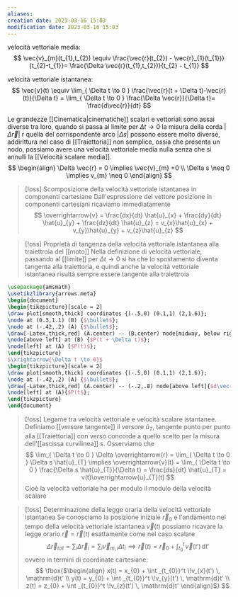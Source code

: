 ```yaml
---
aliases: 
creation date: 2023-03-16 15:03
modification date: 2023-03-16 15:03
---
```


velocità vettoriale media:
$$
\vec{v}_{m}(t_{1},t_{2}) \equiv \frac{\vec{r}(t_{2}) - \vec{r}_{1}(t_{1})}{t_{2}-t_{1}}= \frac{\Delta \vec{r}(t_{1},t_{2})}{t_{2} - t_{1}}
$$

velocità vettoriale istantanea:
$$
\vec{v}(t) \equiv \lim_{ \Delta t \to 0 } \frac{\vec{r}(t + \Delta t)-\vec{r}(t)}{\Delta t} = \lim_{ \Delta t \to 0 } \frac{\Delta \vec{r}}{\Delta t}= \frac{d\vec{r}}{dt}
$$



Le grandezze [[Cinematica|cinematiche]] scalari e vettoriali sono assai diverse tra loro, quando si passa al limite per $\Delta t \to 0$ la misura della corda $|\Delta \vec{r}|$ r quella del corrispondente arco $|\Delta s|$ possono essere molto diverse, addirittura nel caso di [[Traiettoria]] non semplice, ossia che presenta un nodo, possiamo avere una velocità vettoriale media nulla senza che si annulli la [[Velocità scalare media]].
$$
\begin{align}
\Delta \vec{r} = 0 \implies \vec{v}_{m} =0 \\
\Delta s \neq 0 \implies v_{m} \neq 0
\end{align}
$$

>[!oss] Scomposizione della velocità vettoriale istantanea in componenti cartesiane
>Dall'espressione del vettore posizione in componenti cartesiani ricaviamo immediatamente
> $$
> \overrightarrow{v} = \frac{dx}{dt}  \hat{u}_{x} + \frac{dy}{dt} \hat{u}_{y} + \frac{dz}{dt} \hat{u}_{z} = v_{x}\hat{u}_{x} + v_{y}\hat{u}_{y} + v_{z}\hat{u}_{z}
>$$

>[!oss] Proprietà di tangenza della velocità vettoriale istantanea alla traiettroia del [[moto]]
> Nella definizione di velocità vettoriale, passando al [[limite]] per $\Delta t \to 0$  si ha che lo spostamento diventa tangenta alla traiettoria, e quindi anche la velocità vettoriale istantanea risultà sempre essere tangente alla traiettroia


```tikz
\usepackage{amsmath}
\usetikzlibrary{arrows.meta}
\begin{document}
\begin{tikzpicture}[scale = 2]
\draw plot[smooth,thick] coordinates {(-.5,0) (0.1,1) (2,1.6)};
\node at (0.3,1.1) (B) {$\bullet$};
\node at (-.42,.2) (A) {$\bullet$};
\draw[-Latex,thick,red] (A.center) -- (B.center) node[midway, below right]{$\Delta \vec{r}$};
\node[above left] at (B) {$P(t + \Delta t)$};
\node[left] at (A) {$P(t)$};
\end{tikzpicture}
$\xrightarrow{\Delta t \to 0}$
\begin{tikzpicture}[scale = 2]
\draw plot[smooth,thick] coordinates {(-.5,0) (0.1,1) (2,1.6)};
\node at (-.42,.2) (A) {$\bullet$};
\draw[-Latex,thick,red] (A.center) -- (-.2,.8) node[above left]{$d\vec{r}$};
\node[left] at (A){$P(t$};
\end{tikzpicture}
\end{document}
```



>[!oss] Legame tra velocità vettoriale e velocità scalare istantanee.
>Definiamo [[versore tangente]] il versore $\hat{u}_{T}$, tangente punto per punto alla [[Traiettoria]] con verso concorde a quello scelto per la misura dell'[[ascissa curvilinea]] $s$.
>Osserviamo che
> $$
> \lim_{ \Delta t \to 0 } \Delta \overrightarrow{r} = \lim_{ \Delta t \to 0 } \Delta s \hat{u}_{T} \implies \overrightarrow{v}(t) = \lim_{ \Delta t \to 0 } \frac{\Delta s \hat{u}_{T}}{\Delta t} = \frac{ds}{dt} \hat{u}_{T} = v(t)\overrightarrow{u}_{T}(t) 
>$$
>Cioè la velocità vettoriale ha per modulo il modulo della velocità scalare

>[!oss] Determinazione della legge oraria della velocità vettoriale istantanea
>Se conosciamo la posizione iniziale $\overrightarrow{r}_{0}$ e l'andamento nel tempo della velocità vettoriale istantanea $\vec{v}(t)$ possiamo ricavare la legge orario $\vec{r} = \vec{r}(t)$ esattamente come nel caso scalare
> $$
> \Delta \vec{r}_{tot}= \sum_{i}\Delta \vec{r}_{i} = \sum_{i}\vec{v}_{m,i}\Delta t_{i} \implies \vec{r}(t) = \overrightarrow{r}_{0} + \int _{t_{0}}^t \!\vec{v}(t') \, \mathrm{d}t' 
>$$
>ovvero in termini di coordinate cartesiane:
> $$
>\fbox{$\begin{align}
>x(t) = x_{0} + \int _{t_{0}}^t \!v_{x}(t') \, \mathrm{d}t' \\
>y(t) = y_{0} + \int _{t_{0}}^t \!v_{y}(t') \, \mathrm{d}t' \\
>z(t) = z_{0} + \int _{t_{0}}^t \!v_{z}(t') \, \mathrm{d}t'
>\end{align}$}
>$$



